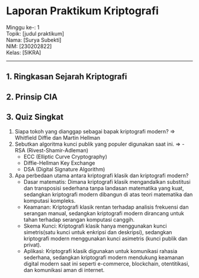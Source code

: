# Laporan Praktikum Kriptografi
Minggu ke-: 1  
Topik: [judul praktikum]  
Nama: [Surya Subekti]  
NIM: [230202822]  
Kelas: [5IKRA]  

---

## 1. Ringkasan Sejarah Kriptografi

## 2. Prinsip CIA

## 3. Quiz Singkat
1. Siapa tokoh yang dianggap sebagai bapak kriptografi modern?
=> Whitfield Diffie dan Martin Hellman
2. Sebutkan algoritma kunci publik yang populer digunakan saat ini.
=>  - RSA (Rivest-Shamir-Adleman)
    - ECC (Elliptic Curve Cryptography)
    - Diffie-Hellman Key Exchange
    - DSA (Digital Signature Algorithm)
3. Apa perbedaan utama antara kriptografi klasik dan kriptografi modern?
    - Dasar matematis: Dimana kriptografi klasik mengandalkan  substitusi dan transposisi sederhana tanpa landasan matematika yang kuat, sedangkan kriptografi modern dibangun di atas teori matematika dan komputasi kompleks.
    - Keamanan: Kriptografi klasik rentan terhadap analisis frekuensi dan serangan manual, sedangkan kriptografi modern dirancang untuk tahan terhadap serangan komputasi canggih.
    - Skema Kunci: Kriptografi klasik hanya menggunakan kunci simetris(satu kunci untuk enkripsi dan deskripsi), sedangkan kriptografi modern menggunakan kunci asimetris (kunci publik dan privat).
    - Aplikasi: Kriptografi klasik digunakan untuk komunikasi rahasia sederhana, sedangkan kriptografi modern mendukung keamanan digital modern saat ini seperti e-commerce, blockchain, otentitikasi, dan komunikasi aman di internet.